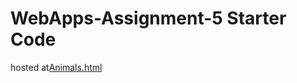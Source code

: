 # WebApps-Assignment-5 Starter Code

hosted at[Animals.html](https://44-563-webapps-f21.github.io/webapps-s21-assignment-5-Akhi49/animals.html)